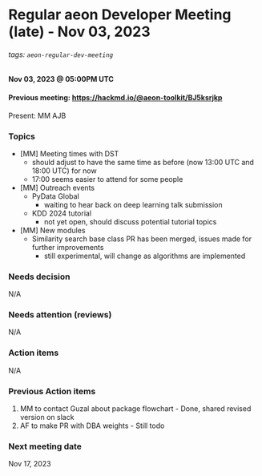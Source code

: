 # Regular aeon Developer Meeting (late) - Nov 03, 2023
###### tags: `aeon-regular-dev-meeting`

#### Nov 03, 2023 @ 05:00PM UTC
#### Previous meeting: https://hackmd.io/@aeon-toolkit/BJ5ksrjkp

Present: MM AJB

### Topics

- [MM] Meeting times with DST
    - should adjust to have the same time as before (now 13:00 UTC and 18:00 UTC) for now
    - 17:00 seems easier to attend for some people
- [MM] Outreach events
    - PyData Global
        - waiting to hear back on deep learning talk submission
    - KDD 2024 tutorial
        - not yet open, should discuss potential tutorial topics
- [MM] New modules
    - Similarity search base class PR has been merged, issues made for further improvements
        - still experimental, will change as algorithms are implemented

### Needs decision

N/A

### Needs attention (reviews)

N/A

### Action items

N/A

### Previous Action items

1. MM to contact Guzal about package flowchart - Done, shared revised version on slack
2. AF to make PR with DBA weights - Still todo

### Next meeting date

Nov 17, 2023
